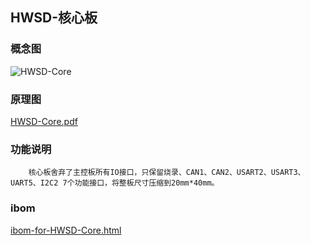 ## HWSD-核心板

### 概念图

![HWSD-Core](HWSD-Core.PNG)

### 原理图

 [HWSD-Core.pdf](HWSD-Core.pdf) 

### 功能说明

		核心板舍弃了主控板所有IO接口，只保留烧录、CAN1、CAN2、USART2、USART3、UART5、I2C2 7个功能接口，将整板尺寸压缩到20mm*40mm。

### ibom

 [ibom-for-HWSD-Core.html](ibom-for-HWSD-Core.html) 
